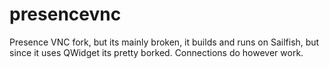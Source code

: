# presencevnc
Presence VNC fork, but its mainly broken, it builds and runs on Sailfish, but since it uses QWidget its pretty borked. Connections do however work.
